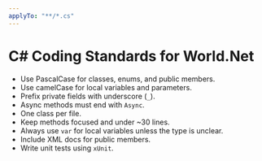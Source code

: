 ```yaml
---
applyTo: "**/*.cs"
---
```


# C# Coding Standards for World.Net

- Use PascalCase for classes, enums, and public members.
- Use camelCase for local variables and parameters.
- Prefix private fields with underscore (`_`).
- Async methods must end with `Async`.
- One class per file.
- Keep methods focused and under ~30 lines.
- Always use `var` for local variables unless the type is unclear.
- Include XML docs for public members.
- Write unit tests using `xUnit`.
